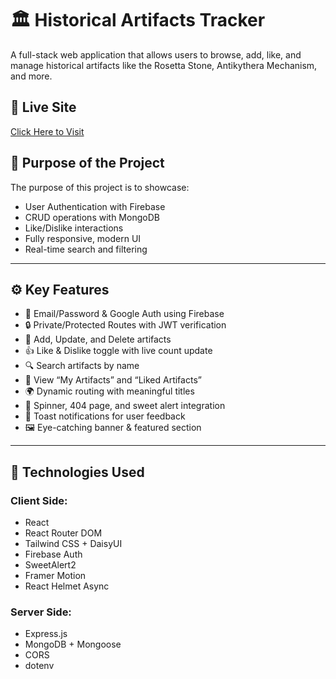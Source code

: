 # 🏛️ Historical Artifacts Tracker

A full-stack web application that allows users to browse, add, like, and manage historical artifacts like the Rosetta Stone, Antikythera Mechanism, and more.

## 🔗 Live Site

[Click Here to Visit](https://artifacts-vault.web.app/)

## 🎯 Purpose of the Project

The purpose of this project is to showcase:
- User Authentication with Firebase
- CRUD operations with MongoDB
- Like/Dislike interactions
- Fully responsive, modern UI
- Real-time search and filtering

---

## ⚙️ Key Features

- 🔐 Email/Password & Google Auth using Firebase
- 🔒 Private/Protected Routes with JWT verification
- 📌 Add, Update, and Delete artifacts
- 👍 Like & Dislike toggle with live count update
- 🔍 Search artifacts by name
- 📂 View “My Artifacts” and “Liked Artifacts”
- 🌍 Dynamic routing with meaningful titles
- 🧭 Spinner, 404 page, and sweet alert integration
- 💬 Toast notifications for user feedback
- 🖼️ Eye-catching banner & featured section

---

## 🧪 Technologies Used

### Client Side:
- React
- React Router DOM
- Tailwind CSS + DaisyUI
- Firebase Auth
- SweetAlert2
- Framer Motion
- React Helmet Async

### Server Side:
- Express.js
- MongoDB + Mongoose
- CORS
- dotenv